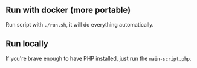 
## Run with docker (more portable)
Run script with `./run.sh`, it will do everything automatically.

## Run locally
If you're brave enough to have PHP installed, just run the `main-script.php`.
